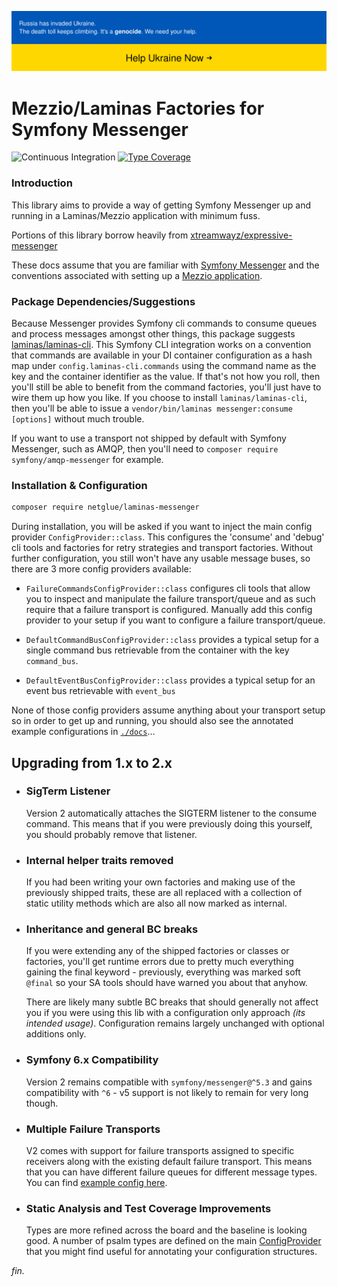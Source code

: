 [![Stand With Ukraine](https://raw.githubusercontent.com/vshymanskyy/StandWithUkraine/main/banner2-direct.svg)](https://vshymanskyy.github.io/StandWithUkraine)

# Mezzio/Laminas Factories for Symfony Messenger

![Continuous Integration](https://github.com/netglue/laminas-messenger/workflows/Continuous%20Integration/badge.svg)
[![Type Coverage](https://shepherd.dev/github/netglue/laminas-messenger/coverage.svg)](https://shepherd.dev/github/netglue/laminas-messenger)
### Introduction

This library aims to provide a way of getting Symfony Messenger up and running in a Laminas/Mezzio application with minimum fuss.

Portions of this library borrow heavily from [xtreamwayz/expressive-messenger](https://github.com/xtreamwayz/expressive-messenger)

These docs assume that you are familiar with [Symfony Messenger](https://symfony.com/doc/current/messenger.html) and the conventions associated with setting up a [Mezzio application](https://docs.mezzio.dev/mezzio/).

### Package Dependencies/Suggestions

Because Messenger provides Symfony cli commands to consume queues and process messages amongst other things, this package suggests [laminas/laminas-cli](https://github.com/laminas/laminas-cli). This Symfony CLI integration works on a convention that commands are available in your DI container configuration as a hash map under `config.laminas-cli.commands` using the command name as the key and the container identifier as the value. If that's not how you roll, then you'll still be able to benefit from the command factories, you'll just have to wire them up how you like. If you choose to install `laminas/laminas-cli`, then you'll be able to issue a `vendor/bin/laminas messenger:consume [options]` without much trouble.

If you want to use a transport not shipped by default with Symfony Messenger, such as AMQP, then you'll need to `composer require symfony/amqp-messenger` for example.

### Installation & Configuration

```bash
composer require netglue/laminas-messenger
```

During installation, you will be asked if you want to inject the main config provider `ConfigProvider::class`. This
configures the 'consume' and 'debug' cli tools and factories for retry strategies and transport factories.
Without further configuration, you still won't have any usable message buses, so there are 3 more config providers
available:

- `FailureCommandsConfigProvider::class` configures cli tools that allow you to inspect and manipulate the failure
  transport/queue and as such require that a failure transport is configured. Manually add this config provider to your
  setup if you want to configure a failure transport/queue.
  
- `DefaultCommandBusConfigProvider::class` provides a typical setup for a single command bus retrievable from the
  container with the key `command_bus`.
  
- `DefaultEventBusConfigProvider::class` provides a typical setup for an event bus retrievable with `event_bus`

None of those config providers assume anything about your transport setup so in order to get up and running, you should
also see the annotated example configurations in [`./docs`](./docs)…

## Upgrading from 1.x to 2.x

- ### SigTerm Listener
  Version 2 automatically attaches the SIGTERM listener to the consume command. This means that if you were previously doing this yourself, you should probably remove that listener.
- ### Internal helper traits removed
  If you had been writing your own factories and making use of the previously shipped traits, these are all replaced with a collection of static utility methods which are also all now marked as internal.
- ### Inheritance and general BC breaks
  If you were extending any of the shipped factories or classes or factories, you'll get runtime errors due to pretty much everything gaining the final keyword - previously, everything was marked soft `@final` so your SA tools should have warned you about that anyhow.

  There are likely many subtle BC breaks that should generally not affect you if you were using this lib with a configuration only approach _(its intended usage)_. Configuration remains largely unchanged with optional additions only.
- ### Symfony 6.x Compatibility
  Version 2 remains compatible with `symfony/messenger@^5.3` and gains compatibility with `^6` - v5 support is not likely to remain for very long though.
- ### Multiple Failure Transports
  V2 comes with support for failure transports assigned to specific receivers along with  the existing default failure transport. This means that you can have different failure queues for different message types. You can find [example config here](./docs/example-failure-transports.php).
- ### Static Analysis and Test Coverage Improvements
  Types are more refined across the board and the baseline is looking good. A number of psalm types are defined on the main [ConfigProvider](./src/ConfigProvider.php) that you might find useful for annotating your configuration structures.

_fin._
